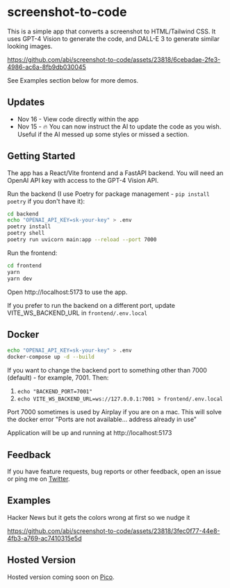 # screenshot-to-code

This is a simple app that converts a screenshot to HTML/Tailwind CSS. It uses GPT-4 Vision to generate the code, and DALL-E 3 to generate similar looking images.

https://github.com/abi/screenshot-to-code/assets/23818/6cebadae-2fe3-4986-ac6a-8fb9db030045

See Examples section below for more demos.

## Updates

* Nov 16 - View code directly within the app
* Nov 15 - 🔥 You can now instruct the AI to update the code as you wish. Useful if the AI messed up some styles or missed a section.


## Getting Started

The app has a React/Vite frontend and a FastAPI backend. You will need an OpenAI API key with access to the GPT-4 Vision API.

Run the backend (I use Poetry for package management - `pip install poetry` if you don't have it):

```bash
cd backend
echo "OPENAI_API_KEY=sk-your-key" > .env
poetry install
poetry shell
poetry run uvicorn main:app --reload --port 7000
```

Run the frontend:

```bash
cd frontend
yarn
yarn dev
```

Open http://localhost:5173 to use the app.

If you prefer to run the backend on a different port, update VITE_WS_BACKEND_URL in `frontend/.env.local`

## Docker

```bash
echo "OPENAI_API_KEY=sk-your-key" > .env
docker-compose up -d --build
```

If you want to change the backend port to something other than 7000 (default) - for example, 7001. Then:

1. `echo "BACKEND_PORT=7001"`
2. `echo VITE_WS_BACKEND_URL=ws://127.0.0.1:7001 > frontend/.env.local`

Port 7000 sometimes is used by Airplay if you are on a mac. This will solve the docker error "Ports are not available... address already in use"

Application will be up and running at http://localhost:5173

## Feedback

If you have feature requests, bug reports or other feedback, open an issue or ping me on [Twitter](https://twitter.com/_abi_). 

## Examples

Hacker News but it gets the colors wrong at first so we nudge it

https://github.com/abi/screenshot-to-code/assets/23818/3fec0f77-44e8-4fb3-a769-ac7410315e5d


## Hosted Version

Hosted version coming soon on [Pico](https://picoapps.xyz?ref=github).
